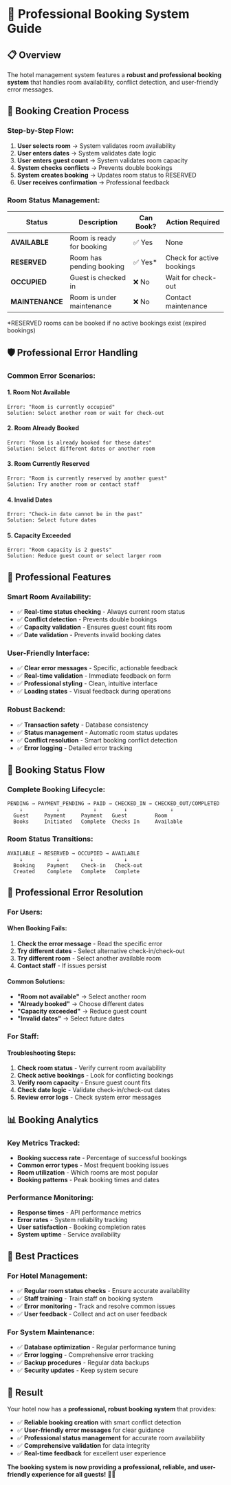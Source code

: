 # 🏨 Professional Booking System Guide

## 📋 Overview

The hotel management system features a **robust and professional booking system** that handles room availability, conflict detection, and user-friendly error messages.

## 🔧 Booking Creation Process

### **Step-by-Step Flow:**

1. **User selects room** → System validates room availability
2. **User enters dates** → System validates date logic
3. **User enters guest count** → System validates room capacity
4. **System checks conflicts** → Prevents double bookings
5. **System creates booking** → Updates room status to RESERVED
6. **User receives confirmation** → Professional feedback

### **Room Status Management:**

| Status | Description | Can Book? | Action Required |
|--------|-------------|-----------|-----------------|
| **AVAILABLE** | Room is ready for booking | ✅ Yes | None |
| **RESERVED** | Room has pending booking | ✅ Yes* | Check for active bookings |
| **OCCUPIED** | Guest is checked in | ❌ No | Wait for check-out |
| **MAINTENANCE** | Room is under maintenance | ❌ No | Contact maintenance |

*RESERVED rooms can be booked if no active bookings exist (expired bookings)

## 🛡️ Professional Error Handling

### **Common Error Scenarios:**

#### **1. Room Not Available**
```
Error: "Room is currently occupied"
Solution: Select another room or wait for check-out
```

#### **2. Room Already Booked**
```
Error: "Room is already booked for these dates"
Solution: Select different dates or another room
```

#### **3. Room Currently Reserved**
```
Error: "Room is currently reserved by another guest"
Solution: Try another room or contact staff
```

#### **4. Invalid Dates**
```
Error: "Check-in date cannot be in the past"
Solution: Select future dates
```

#### **5. Capacity Exceeded**
```
Error: "Room capacity is 2 guests"
Solution: Reduce guest count or select larger room
```

## 🎯 Professional Features

### **Smart Room Availability:**
- ✅ **Real-time status checking** - Always current room status
- ✅ **Conflict detection** - Prevents double bookings
- ✅ **Capacity validation** - Ensures guest count fits room
- ✅ **Date validation** - Prevents invalid booking dates

### **User-Friendly Interface:**
- ✅ **Clear error messages** - Specific, actionable feedback
- ✅ **Real-time validation** - Immediate feedback on form
- ✅ **Professional styling** - Clean, intuitive interface
- ✅ **Loading states** - Visual feedback during operations

### **Robust Backend:**
- ✅ **Transaction safety** - Database consistency
- ✅ **Status management** - Automatic room status updates
- ✅ **Conflict resolution** - Smart booking conflict detection
- ✅ **Error logging** - Detailed error tracking

## 🔄 Booking Status Flow

### **Complete Booking Lifecycle:**

```
PENDING → PAYMENT_PENDING → PAID → CHECKED_IN → CHECKED_OUT/COMPLETED
    ↓           ↓           ↓         ↓              ↓
  Guest     Payment     Payment   Guest         Room
  Books     Initiated   Complete  Checks In     Available
```

### **Room Status Transitions:**

```
AVAILABLE → RESERVED → OCCUPIED → AVAILABLE
    ↓           ↓          ↓          ↓
  Booking    Payment    Check-in   Check-out
  Created    Complete   Complete   Complete
```

## 🚀 Professional Error Resolution

### **For Users:**

#### **When Booking Fails:**
1. **Check the error message** - Read the specific error
2. **Try different dates** - Select alternative check-in/check-out
3. **Try different room** - Select another available room
4. **Contact staff** - If issues persist

#### **Common Solutions:**
- **"Room not available"** → Select another room
- **"Already booked"** → Choose different dates
- **"Capacity exceeded"** → Reduce guest count
- **"Invalid dates"** → Select future dates

### **For Staff:**

#### **Troubleshooting Steps:**
1. **Check room status** - Verify current room availability
2. **Check active bookings** - Look for conflicting bookings
3. **Verify room capacity** - Ensure guest count fits
4. **Check date logic** - Validate check-in/check-out dates
5. **Review error logs** - Check system error messages

## 📊 Booking Analytics

### **Key Metrics Tracked:**
- **Booking success rate** - Percentage of successful bookings
- **Common error types** - Most frequent booking issues
- **Room utilization** - Which rooms are most popular
- **Booking patterns** - Peak booking times and dates

### **Performance Monitoring:**
- **Response times** - API performance metrics
- **Error rates** - System reliability tracking
- **User satisfaction** - Booking completion rates
- **System uptime** - Service availability

## 🎯 Best Practices

### **For Hotel Management:**
- ✅ **Regular room status checks** - Ensure accurate availability
- ✅ **Staff training** - Train staff on booking system
- ✅ **Error monitoring** - Track and resolve common issues
- ✅ **User feedback** - Collect and act on user feedback

### **For System Maintenance:**
- ✅ **Database optimization** - Regular performance tuning
- ✅ **Error logging** - Comprehensive error tracking
- ✅ **Backup procedures** - Regular data backups
- ✅ **Security updates** - Keep system secure

## 🎉 Result

Your hotel now has a **professional, robust booking system** that provides:

- ✅ **Reliable booking creation** with smart conflict detection
- ✅ **User-friendly error messages** for clear guidance
- ✅ **Professional status management** for accurate room availability
- ✅ **Comprehensive validation** for data integrity
- ✅ **Real-time feedback** for excellent user experience

**The booking system is now providing a professional, reliable, and user-friendly experience for all guests!** 🏨✨ 